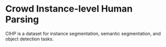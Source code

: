 # Crowd Instance-level Human Parsing

CIHP is a dataset for instance segmentation, semantic segmentation, and object detection tasks.